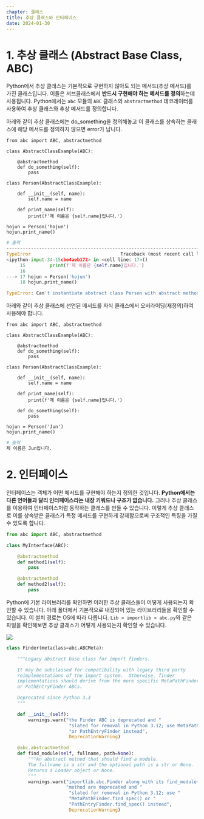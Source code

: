 ```yaml
---
chapter: 클래스
title: 추상 클래스와 인터페이스
date: 2024-01-30
---
```


# 1. 추상 클래스 (Abstract Base Class, ABC)

Python에서 추상 클래스는 기본적으로 구현하지 않아도 되는 메서드(추상 메서드)를 가진 클래스입니다. 이들은 서브클래스에서 **반드시 구현해야 하는 메서드를 정의**하는데 사용됩니다. Python에서는 `abc` 모듈의 `ABC` 클래스와 `abstractmethod` 데코레이터를 사용하여 추상 클래스와 추상 메서드를 정의합니다.

아래와 같이 추상 클래스에는 do_something을 정의해놓고 이 클래스를 상속하는 클래스에 해당 메서드를 정의하지 않으면 error가 납니다.

```python-exec
from abc import ABC, abstractmethod

class AbstractClassExample(ABC):

    @abstractmethod
    def do_something(self):
        pass

class Person(AbstractClassExample):

    def __init__(self, name):
        self.name = name

    def print_name(self):
        print(f'제 이름은 {self.name}입니다.')

hojun = Person('hojun')
hojun.print_name()
```

```python
# 출력
---------------------------------------------------------------------------
TypeError                                 Traceback (most recent call last)
<ipython-input-34-15cbe4aeb172> in <cell line: 17>()
     15         print(f'제 이름은 {self.name}입니다.')
     16
---> 17 hojun = Person('hojun')
     18 hojun.print_name()

TypeError: Can't instantiate abstract class Person with abstract method do_something
```

아래와 같이 추상 클래스에 선언된 메서드를 자식 클래스에서 오버라이딩(재정의)하여 사용해야 합니다.

```python-exec
from abc import ABC, abstractmethod

class AbstractClassExample(ABC):

    @abstractmethod
    def do_something(self):
        pass

class Person(AbstractClassExample):

    def __init__(self, name):
        self.name = name

    def print_name(self):
        print(f'제 이름은 {self.name}입니다.')

    def do_something(self):
        pass

hojun = Person('Jun')
hojun.print_name()
```

```python
# 출력
제 이름은 Jun입니다.
```

# 2. 인터페이스

인터페이스는 객체가 어떤 메서드를 구현해야 하는지 정의한 것입니다. **Python에서는 다른 언어들과 달리 인터페이스라는 내장 키워드나 구조가 없습니다.** 그러나 추상 클래스를 이용하여 인터페이스처럼 동작하는 클래스를 만들 수 있습니다. 이렇게 추상 클래스로 이를 상속받은 클래스가 특정 메서드를 구현하게 강제함으로써 구조적인 특징을 가질 수 있도록 합니다.

```python
from abc import ABC, abstractmethod

class MyInterface(ABC):

    @abstractmethod
    def method1(self):
        pass

    @abstractmethod
    def method2(self):
        pass
```

Python에 기본 라이브러리를 확인하면 이러한 추상 클래스들이 어떻게 사용되는지 확인할 수 있습니다. 아래 폴더에서 기본적으로 내장되어 있는 라이브러리들을 확인할 수 있습니다. 이 설치 경로는 OS에 따라 다릅니다. `Lib > importlib > abc.py`와 같은 파일을 확인해보면 추상 클래스가 어떻게 사용되는지 확인할 수 있습니다.

![](/images/python/chapter09/9-1.png)

```python
class Finder(metaclass=abc.ABCMeta):

    """Legacy abstract base class for import finders.

    It may be subclassed for compatibility with legacy third party
    reimplementations of the import system.  Otherwise, finder
    implementations should derive from the more specific MetaPathFinder
    or PathEntryFinder ABCs.

    Deprecated since Python 3.3
    """

    def __init__(self):
        warnings.warn("the Finder ABC is deprecated and "
                       "slated for removal in Python 3.12; use MetaPathFinder "
                       "or PathEntryFinder instead",
                       DeprecationWarning)

    @abc.abstractmethod
    def find_module(self, fullname, path=None):
        """An abstract method that should find a module.
        The fullname is a str and the optional path is a str or None.
        Returns a Loader object or None.
        """
        warnings.warn("importlib.abc.Finder along with its find_module() "
                      "method are deprecated and "
                       "slated for removal in Python 3.12; use "
                       "MetaPathFinder.find_spec() or "
                       "PathEntryFinder.find_spec() instead",
                       DeprecationWarning)
```
